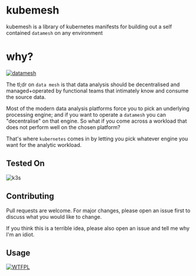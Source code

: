 # kubemesh
 kubemesh is a library of kubernetes manifests for building out a self contained `datamesh` on any environment

 # why?
[![datamesh](https://img.shields.io/badge/datamesh-data%20decentralisation-darkgreen)](https://www.thoughtworks.com/what-we-do/data-and-ai/data-mesh)

The tl;dr on `data mesh` is that data analysis should be decentralised and managed+operated by functional teams that intimately know and consume the source data.

Most of the modern data analysis platforms force you to pick an underlying processing engine; and if you want to operate a `datamesh` you can "decentralise" on that engine. So what if you come across a workload that does not perform well on the chosen platform?

That's where `kubernetes` comes in by letting you pick whatever engine you want for the analytic workload. 

## Tested On
![k3s](https://img.shields.io/badge/kubernetes-v1.22.3%2Bk3s1-blue)

## Contributing
Pull requests are welcome. For major changes, please open an issue first to discuss what you would like to change.

If you think this is a terrible idea, please also open an issue and tell me why I'm an idiot.

## Usage
<a href="./LICENSE"><img
       src="https://img.shields.io/badge/LICENSE-WTFPL-black"
       alt="WTFPL" /></a>
